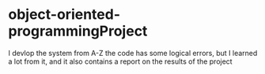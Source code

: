 # object-oriented-programmingProject
I devlop the system from A-Z the code has some logical errors, but I learned a lot from it, and it also contains a report on the results of the project
